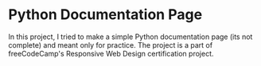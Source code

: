 # Python Documentation Page

In this project, I tried to make a simple Python documentation page (its not complete) and meant only for practice. The project is a part of freeCodeCamp's Responsive Web Design certification project.
